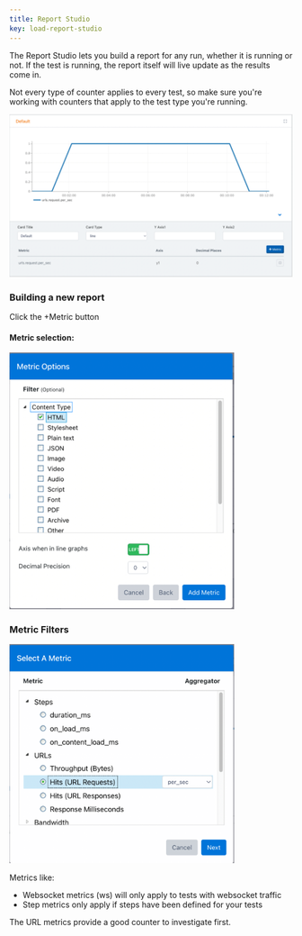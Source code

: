 ```yaml
---
title: Report Studio
key: load-report-studio
---
```


The Report Studio lets you build a report for any run, whether it is running or
not. If the test is running, the report itself will live update as the results come in.

Not every type of counter applies to every test, so make sure you're working
with counters that apply to the test type you're running.


[<img src="/assets/images/load/report-studio.png" width="800"/>](/assets/images/load/report-studio.png)

### Building a new report

Click the +Metric button

#### Metric selection:

[<img src="/assets/images/load/report-builder.png" width="400"/>](/assets/images/load/report-builder.png)

### Metric Filters

[<img src="/assets/images/load/report-counter-selector.png" width="400"/>](/assets/images/load/report-counter-selector.png)

Metrics like:

- Websocket metrics (ws) will only apply to tests with websocket traffic
- Step metrics only apply if steps have been defined for your tests

The URL metrics provide a good counter to investigate first.

